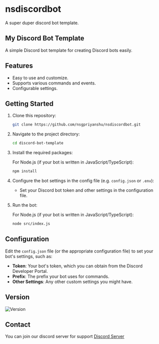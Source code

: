 # nsdiscordbot
A super duper discord bot template.

## My Discord Bot Template

A simple Discord bot template for creating Discord bots easily.

## Features

- Easy to use and customize.
- Supports various commands and events.
- Configurable settings.

## Getting Started

1. Clone this repository:

    ```bash
    git clone https://github.com/nsgpriyanshu/nsdiscordbot.git
    ```

2. Navigate to the project directory:

    ```bash
    cd discord-bot-template
    ```

3. Install the required packages:

    For Node.js (if your bot is written in JavaScript/TypeScript):

    ```bash
    npm install
    ```

4. Configure the bot settings in the config file (e.g. `config.json` or `.env`):

    - Set your Discord bot token and other settings in the configuration file.

5. Run the bot:

    For Node.js (if your bot is written in JavaScript/TypeScript):

    ```bash
    node src/index.js
    ```
    
## Configuration

Edit the `config.json` file (or the appropriate configuration file) to set your bot's settings, such as:

- **Token**: Your bot's token, which you can obtain from the Discord Developer Portal.
- **Prefix**: The prefix your bot uses for commands.
- **Other Settings**: Any other custom settings you might have.

## Version

![Version](https://img.shields.io/badge/version-1.0.0-blue)

## Contact

You can join our discord server for support [Discord Server](https://discord.com/invite/J5aZUUnwCh)

